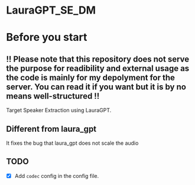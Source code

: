 # LauraGPT_SE_DM

# Before you start 

## !! Please note that this repository does not serve the purpose for readibility and external usage as the code is mainly for my depolyment for the server. You can read it if you want but it is by no means well-structured !! 

Target Speaker Extraction using LauraGPT. 


## Different from laura_gpt 

It fixes the bug that laura_gpt does not scale the audio

## TODO 

- [x] Add `codec` config in the config file.

